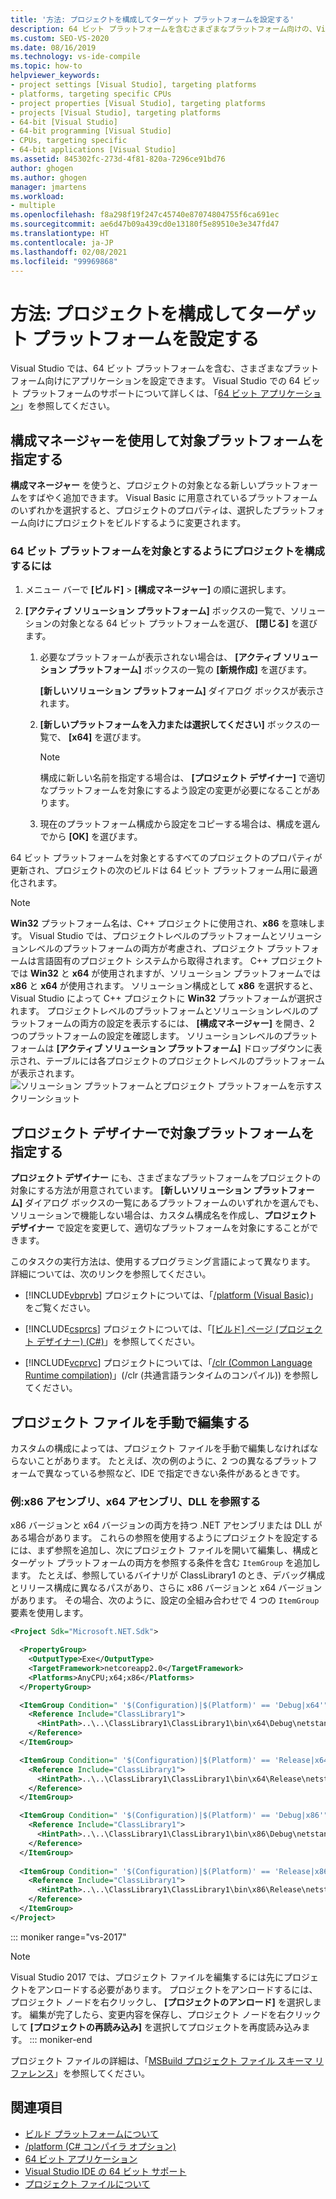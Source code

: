 ```yaml
---
title: '方法: プロジェクトを構成してターゲット プラットフォームを設定する'
description: 64 ビット プラットフォームを含むさまざまなプラットフォーム向けの、Visual Studio を使用したアプリケーションの設定について説明します。
ms.custom: SEO-VS-2020
ms.date: 08/16/2019
ms.technology: vs-ide-compile
ms.topic: how-to
helpviewer_keywords:
- project settings [Visual Studio], targeting platforms
- platforms, targeting specific CPUs
- project properties [Visual Studio], targeting platforms
- projects [Visual Studio], targeting platforms
- 64-bit [Visual Studio]
- 64-bit programming [Visual Studio]
- CPUs, targeting specific
- 64-bit applications [Visual Studio]
ms.assetid: 845302fc-273d-4f81-820a-7296ce91bd76
author: ghogen
ms.author: ghogen
manager: jmartens
ms.workload:
- multiple
ms.openlocfilehash: f8a298f19f247c45740e87074804755f6ca691ec
ms.sourcegitcommit: ae6d47b09a439cd0e13180f5e89510e3e347fd47
ms.translationtype: HT
ms.contentlocale: ja-JP
ms.lasthandoff: 02/08/2021
ms.locfileid: "99969868"
---
```

# <a name="how-to-configure-projects-to-target-platforms"></a>方法: プロジェクトを構成してターゲット プラットフォームを設定する

Visual Studio では、64 ビット プラットフォームを含む、さまざまなプラットフォーム向けにアプリケーションを設定できます。 Visual Studio での 64 ビット プラットフォームのサポートについて詳しくは、「[64 ビット アプリケーション](/dotnet/framework/64-bit-apps)」を参照してください。

## <a name="target-platforms-with-the-configuration-manager"></a>構成マネージャーを使用して対象プラットフォームを指定する

**構成マネージャー** を使うと、プロジェクトの対象となる新しいプラットフォームをすばやく追加できます。 Visual Basic に用意されているプラットフォームのいずれかを選択すると、プロジェクトのプロパティは、選択したプラットフォーム向けにプロジェクトをビルドするように変更されます。

### <a name="to-configure-a-project-to-target-a-64-bit-platform"></a>64 ビット プラットフォームを対象とするようにプロジェクトを構成するには

1. メニュー バーで **[ビルド]**  >  **[構成マネージャー]** の順に選択します。

2. **[アクティブ ソリューション プラットフォーム]** ボックスの一覧で、ソリューションの対象となる 64 ビット プラットフォームを選び、 **[閉じる]** を選びます。

    1. 必要なプラットフォームが表示されない場合は、 **[アクティブ ソリューション プラットフォーム]** ボックスの一覧の **[新規作成]** を選びます。

         **[新しいソリューション プラットフォーム]** ダイアログ ボックスが表示されます。

    2. **[新しいプラットフォームを入力または選択してください]** ボックスの一覧で、 **[x64]** を選びます。

        > [!NOTE]
        > 構成に新しい名前を指定する場合は、 **[プロジェクト デザイナー]** で適切なプラットフォームを対象にするよう設定の変更が必要になることがあります。

    3. 現在のプラットフォーム構成から設定をコピーする場合は、構成を選んでから **[OK]** を選びます。

64 ビット プラットフォームを対象とするすべてのプロジェクトのプロパティが更新され、プロジェクトの次のビルドは 64 ビット プラットフォーム用に最適化されます。

> [!NOTE]
> **Win32** プラットフォーム名は、C++ プロジェクトに使用され、**x86** を意味します。 Visual Studio では、プロジェクトレベルのプラットフォームとソリューションレベルのプラットフォームの両方が考慮され、プロジェクト プラットフォームは言語固有のプロジェクト システムから取得されます。 C++ プロジェクトでは **Win32** と **x64** が使用されますが、ソリューション プラットフォームでは **x86** と **x64** が使用されます。 ソリューション構成として **x86** を選択すると、Visual Studio によって C++ プロジェクトに **Win32** プラットフォームが選択されます。 プロジェクトレベルのプラットフォームとソリューションレベルのプラットフォームの両方の設定を表示するには、 **[構成マネージャー]** を開き、2 つのプラットフォームの設定を確認します。 ソリューションレベルのプラットフォームは **[アクティブ ソリューション プラットフォーム]** ドロップダウンに表示され、テーブルには各プロジェクトのプロジェクトレベルのプラットフォームが表示されます。
> ![ソリューション プラットフォームとプロジェクト プラットフォームを示すスクリーンショット](media/project-platform-win32.png)

## <a name="target-platforms-in-the-project-designer"></a>プロジェクト デザイナーで対象プラットフォームを指定する

**プロジェクト デザイナー** にも、さまざまなプラットフォームをプロジェクトの対象にする方法が用意されています。 **[新しいソリューション プラットフォーム]** ダイアログ ボックスの一覧にあるプラットフォームのいずれかを選んでも、ソリューションで機能しない場合は、カスタム構成名を作成し、**プロジェクト デザイナー** で設定を変更して、適切なプラットフォームを対象にすることができます。

このタスクの実行方法は、使用するプログラミング言語によって異なります。 詳細については、次のリンクを参照してください。

- [!INCLUDE[vbprvb](../code-quality/includes/vbprvb_md.md)] プロジェクトについては、「[/platform (Visual Basic)](/dotnet/visual-basic/reference/command-line-compiler/platform)」をご覧ください。

- [!INCLUDE[csprcs](../data-tools/includes/csprcs_md.md)] プロジェクトについては、「[[ビルド] ページ (プロジェクト デザイナー) (C#)](../ide/reference/build-page-project-designer-csharp.md)」を参照してください。

- [!INCLUDE[vcprvc](../code-quality/includes/vcprvc_md.md)] プロジェクトについては、「[/clr (Common Language Runtime compilation)](/cpp/build/reference/clr-common-language-runtime-compilation)」(/clr (共通言語ランタイムのコンパイル)) を参照してください。

## <a name="manually-editing-the-project-file"></a>プロジェクト ファイルを手動で編集する

カスタムの構成によっては、プロジェクト ファイルを手動で編集しなければならないことがあります。 たとえば、次の例のように、2 つの異なるプラットフォームで異なっている参照など、IDE で指定できない条件があるときです。

### <a name="example-referencing-x86-and-x64-assemblies-and-dlls"></a>例:x86 アセンブリ、x64 アセンブリ、DLL を参照する

x86 バージョンと x64 バージョンの両方を持つ .NET アセンブリまたは DLL がある場合があります。 これらの参照を使用するようにプロジェクトを設定するには、まず参照を追加し、次にプロジェクト ファイルを開いて編集し、構成とターゲット プラットフォームの両方を参照する条件を含む `ItemGroup` を追加します。  たとえば、参照しているバイナリが ClassLibrary1 のとき、デバッグ構成とリリース構成に異なるパスがあり、さらに x86 バージョンと x64 バージョンがあります。  その場合、次のように、設定の全組み合わせで 4 つの `ItemGroup` 要素を使用します。

```xml
<Project Sdk="Microsoft.NET.Sdk">

  <PropertyGroup>
    <OutputType>Exe</OutputType>
    <TargetFramework>netcoreapp2.0</TargetFramework>
    <Platforms>AnyCPU;x64;x86</Platforms>
  </PropertyGroup>

  <ItemGroup Condition=" '$(Configuration)|$(Platform)' == 'Debug|x64'">
    <Reference Include="ClassLibrary1">
      <HintPath>..\..\ClassLibrary1\ClassLibrary1\bin\x64\Debug\netstandard2.0\ClassLibrary1.dll</HintPath>
    </Reference>
  </ItemGroup>

  <ItemGroup Condition=" '$(Configuration)|$(Platform)' == 'Release|x64'">
    <Reference Include="ClassLibrary1">
      <HintPath>..\..\ClassLibrary1\ClassLibrary1\bin\x64\Release\netstandard2.0\ClassLibrary1.dll</HintPath>
    </Reference>
  </ItemGroup>

  <ItemGroup Condition=" '$(Configuration)|$(Platform)' == 'Debug|x86'">
    <Reference Include="ClassLibrary1">
      <HintPath>..\..\ClassLibrary1\ClassLibrary1\bin\x86\Debug\netstandard2.0\ClassLibrary1.dll</HintPath>
    </Reference>
  </ItemGroup>
  
  <ItemGroup Condition=" '$(Configuration)|$(Platform)' == 'Release|x86'">
    <Reference Include="ClassLibrary1">
      <HintPath>..\..\ClassLibrary1\ClassLibrary1\bin\x86\Release\netstandard2.0\ClassLibrary1.dll</HintPath>
    </Reference>
  </ItemGroup>
</Project>
```

::: moniker range="vs-2017"
> [!NOTE]
> Visual Studio 2017 では、プロジェクト ファイルを編集するには先にプロジェクトをアンロードする必要があります。 プロジェクトをアンロードするには、プロジェクト ノードを右クリックし、 **[プロジェクトのアンロード]** を選択します。 編集が完了したら、変更内容を保存し、プロジェクト ノードを右クリックして **[プロジェクトの再読み込み]** を選択してプロジェクトを再度読み込みます。
::: moniker-end

プロジェクト ファイルの詳細は、「[MSBuild プロジェクト ファイル スキーマ リファレンス](../msbuild/msbuild-project-file-schema-reference.md)」を参照してください。

## <a name="see-also"></a>関連項目

- [ビルド プラットフォームについて](../ide/understanding-build-platforms.md)
- [/platform (C# コンパイラ オプション)](/dotnet/csharp/language-reference/compiler-options/platform-compiler-option)
- [64 ビット アプリケーション](/dotnet/framework/64-bit-apps)
- [Visual Studio IDE の 64 ビット サポート](../ide/visual-studio-ide-64-bit-support.md)
- [プロジェクト ファイルについて](/aspnet/web-forms/overview/deployment/web-deployment-in-the-enterprise/understanding-the-project-file)
